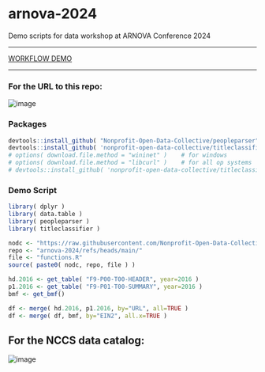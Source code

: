 # arnova-2024

Demo scripts for data workshop at ARNOVA Conference 2024

---

[WORKFLOW DEMO](glass-cliff-workflow.html)

---


### For the URL to this repo: 

![image](https://github.com/user-attachments/assets/1065788a-abe6-47c1-90ee-4e9764f283e1)


### Packages

```r
devtools::install_github( "Nonprofit-Open-Data-Collective/peopleparser" )
devtools::install_github( 'nonprofit-open-data-collective/titleclassifier' )
# options( download.file.method = "wininet" )    # for windows
# options( download.file.method = "libcurl" )    # for all op systems
# devtools::install_github( 'nonprofit-open-data-collective/titleclassifier' )
```

### Demo Script

```r
library( dplyr )
library( data.table )
library( peopleparser )
library( titleclassifier )

nodc <- "https://raw.githubusercontent.com/Nonprofit-Open-Data-Collective/"
repo <- "arnova-2024/refs/heads/main/"
file <- "functions.R"
source( paste0( nodc, repo, file ) )

hd.2016 <- get_table( "F9-P00-T00-HEADER", year=2016 )
p1.2016 <- get_table( "F9-P01-T00-SUMMARY", year=2016 )
bmf <- get_bmf()

df <- merge( hd.2016, p1.2016, by="URL", all=TRUE )
df <- merge( df, bmf, by="EIN2", all.x=TRUE )
```


## For the NCCS data catalog: 

![image](https://github.com/user-attachments/assets/d94c76e8-e0cf-4dad-a5db-81f71ca462e9)

